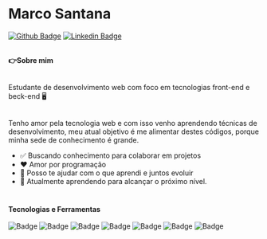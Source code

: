 # Marco Santana


[![Github Badge](https://img.shields.io/badge/-Github-000?style=flat-square&logo=Github&logoColor=white&link=https://github.com/fagnerpsantos)](https://github.com/300Marco)
[![Linkedin Badge](https://img.shields.io/badge/-LinkedIn-blue?style=flat-square&logo=Linkedin&logoColor=white&link=https://www.linkedin.com/in/fagnerpsantos/)](https://www.linkedin.com/in/marco-jsantana/)

<br><strong>👉Sobre mim</strong>

<br>Estudante de desenvolvimento web com foco em tecnologias front-end e beck-end 🖥️

<br>Tenho amor pela tecnologia web e com isso venho aprendendo técnicas de desenvolvimento, meu atual objetivo é me alimentar destes códigos, porque minha sede de conhecimento é grande.  

<ul>
  <li>✅ Buscando conhecimento para colaborar em projetos</li>
  <li>❤️ Amor por programação</li>
  <li>🤝 Posso te ajudar com o que aprendi e juntos evoluir</li>
  <li>📙 Atualmente aprendendo para alcançar o próximo nível.</li>
</ul>



#
<strong>Tecnologias e Ferramentas</strong><br><br>
![Badge](https://img.shields.io/badge/-HTML5-%23E44D27?style=flat-square&logo=html5&logoColor=ffffff)
![Badge](https://img.shields.io/badge/-CSS3-%231572B6?style=flat-square&logo=css3)
![Badge](https://img.shields.io/badge/-JavaScript-%23F7DF1C?style=flat-square&amp;logo=javascript&amp;logoColor=000000&amp;labelColor=%23F7DF1C&amp;color=%23FFCE5A)
![Badge](https://img.shields.io/badge/-Bootstrap-563D7C?style=flat-square&logo=Bootstrap&logoColor=%23ffffff)
![Badge](https://img.shields.io/badge/-Git-%23F05032?style=flat-square&logo=git&logoColor=%23ffffff)
![Badge](https://img.shields.io/badge/-GitHub-181717?style=flat-square&logo=github)
![Badge](http://img.shields.io/badge/-VS%20Code-007ACC?style=flat-square&logo=visual-studio-code&logoColor=ffffff)
